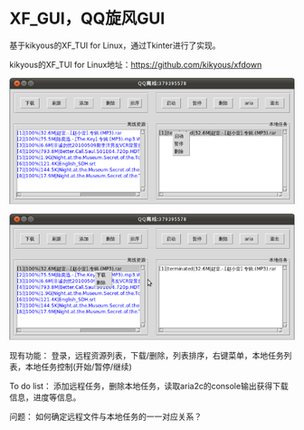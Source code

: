 # XF_GUI，QQ旋风GUI

基于kikyous的XF_TUI for Linux，通过Tkinter进行了实现。

kikyous的XF_TUI for Linux地址：https://github.com/kikyous/xfdown

![](https://github.com/spartty/xf_gui/blob/alpha/screenshot1.png)

![](https://github.com/spartty/xf_gui/blob/alpha/screenshot2.png)



现有功能：
登录，远程资源列表，下载/删除，列表排序，右键菜单，本地任务列表，本地任务控制(开始/暂停/继续)

To do list：
添加远程任务，删除本地任务，读取aria2c的console输出获得下载信息，进度等信息。

问题：
如何确定远程文件与本地任务的一一对应关系？

